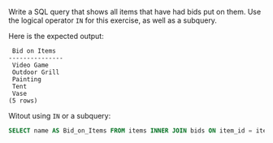 Write a SQL query that shows all items that have had bids put on them. Use the logical operator `IN` for this exercise, as well as a subquery.

Here is the expected output:

```psql
 Bid on Items
---------------
 Video Game
 Outdoor Grill
 Painting
 Tent
 Vase
(5 rows)
```



Witout using `IN` or a subquery:

```sql
SELECT name AS Bid_on_Items FROM items INNER JOIN bids ON item_id = items.id GROUP BY name;
```

